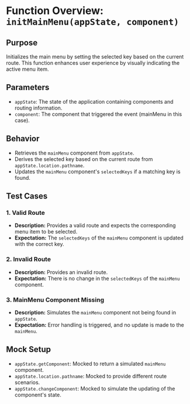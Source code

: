 # Function Overview: `initMainMenu(appState, component)`

## Purpose

Initializes the main menu by setting the selected key based on the current route. This function enhances user experience by visually indicating the active menu item.

## Parameters

- `appState`: The state of the application containing components and routing information.
- `component`: The component that triggered the event (mainMenu in this case).

## Behavior

- Retrieves the `mainMenu` component from `appState`.
- Derives the selected key based on the current route from `appState.location.pathname`.
- Updates the `mainMenu` component's `selectedKeys` if a matching key is found.

## Test Cases

### 1. Valid Route

- **Description:** Provides a valid route and expects the corresponding menu item to be selected.
- **Expectation:** The `selectedKeys` of the `mainMenu` component is updated with the correct key.

### 2. Invalid Route

- **Description:** Provides an invalid route.
- **Expectation:** There is no change in the `selectedKeys` of the `mainMenu` component.

### 3. MainMenu Component Missing

- **Description:** Simulates the `mainMenu` component not being found in `appState`.
- **Expectation:** Error handling is triggered, and no update is made to the `mainMenu`.

## Mock Setup

- `appState.getComponent`: Mocked to return a simulated `mainMenu` component.
- `appState.location.pathname`: Mocked to provide different route scenarios.
- `appState.changeComponent`: Mocked to simulate the updating of the component's state.
